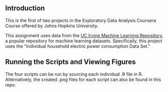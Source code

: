 ## Introduction

This is the first of two projects in the Exploratory Data Analysis Coursera Course offered
by Johns Hopkins University.

This assignment uses data from
the <a href="http://archive.ics.uci.edu/ml/">UC Irvine Machine
Learning Repository</a>, a popular repository for machine learning
datasets. Specifically, this project uses the "Individual household
electric power consumption Data Set." 


## Running the Scripts and Viewing Figures


The four scripts can be run by sourcing each individual .R file in R. 
Alternatively, the created .png files for each script can also be found in this repo.




